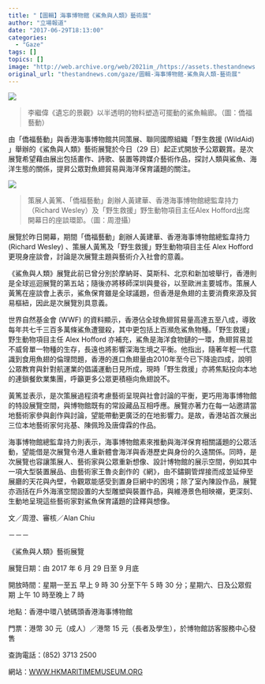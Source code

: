 ```yaml
---
title: "【圖輯】海事博物館《鯊魚與人類》藝術展"
author: "立場報道"
date: "2017-06-29T18:13:00"
categories:
  - "Gaze"
tags: []
topics: []
image: "http://web.archive.org/web/2021im_/https://assets.thestandnews.com/media/photos/gallery/122/Li20Jiwei_Forgotten20Landscape_On20Sharks20and20Humanity_Im_fDLy9vX.jpg"
original_url: "thestandnews.com/gaze/圖輯-海事博物館-鯊魚與人類-藝術展"
---
```

![](http://web.archive.org/web/2021im_/https://assets.thestandnews.com/media/photos/gallery/122/Li20Jiwei_Forgotten20Landscape_On20Sharks20and20Humanity_Im_fDLy9vX.jpg)
> 李繼偉《遺忘的景觀》以半透明的物料塑造可擺動的鯊魚輪廊。（圖：僑福藝動）

由「僑福藝動」與香港海事博物館共同策展、聯同國際組織「野生救援 (WildAid) 」舉辦的《鯊魚與人類》藝術展覽於今日（29 日）起正式開放予公眾觀賞。是次展覽希望藉由展出包括畫作、詩歌、裝置等跨媒介藝術作品，探討人類與鯊魚、海洋生態的關係，提昇公眾對魚翅貿易與海洋保育議題的關注。

![](http://web.archive.org/web/2021im_/https://assets.thestandnews.com/media/photos/_FUJ1203_0MYXG.jpg)
> 策展人黃篤、「僑福藝動」創辦人黃建華、香港海事博物館總監韋持力（Richard Wesley）及「野生救援」野生動物項目主任Alex Hofford出席開幕日的座談環節。（圖：周澄攝）

展覽於昨日開幕，期間「僑福藝動」創辦人黃建華、香港海事博物館總監韋持力 (Richard Wesley) 、策展人黃篤及「野生救援」野生動物項目主任 Alex Hofford 更現身座談會，討論是次展覽主題與藝術介入社會的意義。

《鯊魚與人類》展覽此前已曾分別於摩納哥、莫斯科、北京和新加坡舉行，香港則是全球巡迴展覽的第五站；隨後亦將移師深圳與曼谷，以至歐洲主要城市。策展人黃篤在座談會上表示，鯊魚保育雖是全球議題，但香港是魚翅的主要消費來源及貿易樞紐，因此是次展覽別具意義。

世界自然基金會 (WWF) 的資料顯示，香港佔全球魚翅貿易量高達五至八成，導致每年共七千三百多萬條鯊魚遭獵殺，其中更包括上百瀕危鯊魚物種。「野生救援」野生動物項目主任 Alex Hofford 亦補充，鯊魚是海洋食物鏈的一環，魚翅貿易並不威脅單一物種的生存，長遠也將影響深海生境之平衡。他指出，隨著年輕一代意識到食用魚翅的倫理問題，香港的進口魚翅量由2010年至今已下降逾四成，說明公眾教育與針對航運業的倡議運動日見所成，現時「野生救援」亦將焦點投向本地的連鎖餐飲業集團，呼籲更多公眾更積極向魚翅說不。

黃篤並表示，是次策展過程須考慮藝術呈現與社會討論的平衡，更巧用海事博物館的特設展覽空間，與博物館既有的常設藏品互相呼應。展覽亦著力在每一站邀請當地藝術家參與創作與討論，望能帶動更廣泛的在地影響力。是故，香港站首次展出三位本地藝術家何兆基、陳佩玲及唐偉霖的作品。

海事博物館總監韋持力則表示，海事博物館素來推動與海洋保育相關議題的公眾活動，望能借是次展覽令港人重新體會海洋與香港歷史與身份的久遠關係。同時，是次展覽也容讓策展人、藝術家與公眾重新想像、設計博物館的展示空間，例如其中一項大型裝置展品、由藝術家王魯炎創作的《網》，由不鏽鋼管焊接而成並延伸至展廳的天花與內壁，令觀眾能感受到置身巨網中的困境；除了室內陳設作品，展覽亦涵括在戶外海濱空間設置的大型雕塑與裝置作品，與維港景色相映襯，更深刻、生動地呈現這些藝術家對鯊魚保育議題的詮釋與想像。

文／周澄、審核／Alan Chiu

－－－

《鯊魚與人類》藝術展覽

展覽日期：由 2017 年 6 月 29 日至 9 月底

開放時間：星期一至五 早上 9 時 30 分至下午 5 時 30 分；星期六、日及公眾假期 上午 10 時至晚上 7 時

地點：香港中環八號碼頭香港海事博物館

門票：港幣 30 元（成人）／港幣 15 元（長者及學生），於博物館訪客服務中心發售

查詢電話：(852) 3713 2500

網站：[WWW.HKMARITIMEMUSEUM.ORG](http://web.archive.org/web/20211229140133/http://www.hkmaritimemuseum.org/)